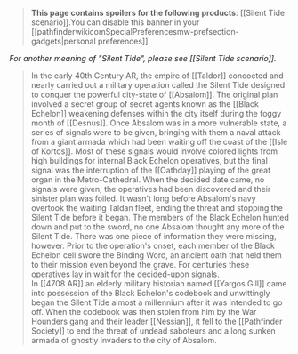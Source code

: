> **This page contains spoilers for the following products**: [[Silent Tide scenario]].You can disable this banner in your [[pathfinderwikicomSpecialPreferencesmw-prefsection-gadgets|personal preferences]].

*For another meaning of "Silent Tide", please see [[Silent Tide scenario]].*
> In the early 40th Century AR, the empire of [[Taldor]] concocted and nearly carried out a military operation called the Silent Tide designed to conquer the powerful city-state of [[Absalom]].
> The original plan involved a secret group of secret agents known as the [[Black Echelon]] weakening defenses within the city itself during the foggy month of [[Desnus]].  Once Absalom was in a more vulnerable state, a series of signals were to be given, bringing with them a naval attack from a giant armada which had been waiting off the coast of the [[Isle of Kortos]]. Most of these signals would involve colored lights from high buildings for internal Black Echelon operatives, but the final signal was the interruption of the [[Oathday]] playing of the great organ in the Metro-Cathedral.  When the decided date came, no signals were given; the operatives had been discovered and their sinister plan was foiled.  It wasn't long before Absalom's navy overtook the waiting Taldan fleet, ending the threat and stopping the Silent Tide before it began.
> The members of the Black Echelon hunted down and put to the sword, no one Absalom thought any more of the Silent Tide.  There was one piece of information they were missing, however. Prior to the operation's onset, each member of the Black Echelon cell swore the Binding Word, an ancient oath that held them to their mission even beyond the grave.  For centuries these operatives lay in wait for the decided-upon signals.  
> In [[4708 AR]] an elderly military historian named [[Yargos Gill]] came into possession of the Black Echelon's codebook and unwittingly began the Silent Tide almost a millennium after it was intended to go off.  When the codebook was then stolen from him by the War Hounders gang and their leader [[Nessian]], it fell to the [[Pathfinder Society]] to end the threat of undead saboteurs and a long sunken armada of ghostly invaders to the city of Absalom.








